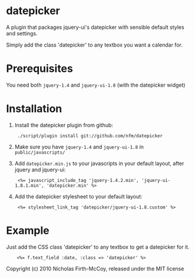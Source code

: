datepicker
================

A plugin that packages jquery-ui's datepicker with sensible default
styles and settings.

Simply add the class 'datepicker' to any textbox you want a calendar for.

Prerequisites
=============

You need both `jquery-1.4` and `jquery-ui-1.8` (with the datepicker widget)

Installation
============

1. Install the datepicker plugin from github:

        ./script/plugin install git://github.com/nfm/datepicker

2. Make sure you have `jquery-1.4` and `jquery-ui-1.8` in `public/javascripts/`

3. Add `datepicker.min.js` to your javascripts in your default layout, after jquery and jquery-ui:

        <%= javascript_include_tag 'jquery-1.4.2.min', 'jquery-ui-1.8.1.min', 'datepicker.min' %>

4. Add the datepicker stylesheet to your default layout:

        <%= stylesheet_link_tag 'datepicker/jquery-ui-1.8.custom' %>


Example
=======

Just add the CSS class 'datepicker' to any textbox to get a datepicker for it.

        <%= f.text_field :date, :class => 'datepicker' %>


Copyright (c) 2010 Nicholas Firth-McCoy, released under the MIT license
